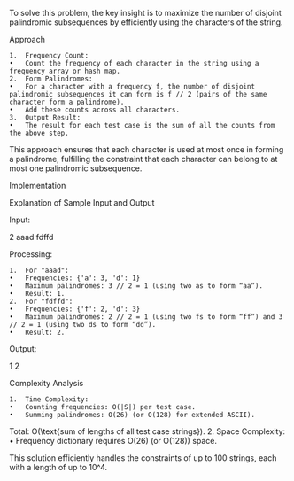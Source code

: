 To solve this problem, the key insight is to maximize the number of disjoint palindromic subsequences by efficiently using the characters of the string.

Approach

	1.	Frequency Count:
	•	Count the frequency of each character in the string using a frequency array or hash map.
	2.	Form Palindromes:
	•	For a character with a frequency f, the number of disjoint palindromic subsequences it can form is f // 2 (pairs of the same character form a palindrome).
	•	Add these counts across all characters.
	3.	Output Result:
	•	The result for each test case is the sum of all the counts from the above step.

This approach ensures that each character is used at most once in forming a palindrome, fulfilling the constraint that each character can belong to at most one palindromic subsequence.

Implementation

Explanation of Sample Input and Output

Input:

2
aaad
fdffd

Processing:

	1.	For "aaad":
	•	Frequencies: {'a': 3, 'd': 1}
	•	Maximum palindromes: 3 // 2 = 1 (using two as to form “aa”).
	•	Result: 1.
	2.	For "fdffd":
	•	Frequencies: {'f': 2, 'd': 3}
	•	Maximum palindromes: 2 // 2 = 1 (using two fs to form “ff”) and 3 // 2 = 1 (using two ds to form “dd”).
	•	Result: 2.

Output:

1
2

Complexity Analysis

	1.	Time Complexity:
	•	Counting frequencies: O(|S|) per test case.
	•	Summing palindromes: O(26) (or O(128) for extended ASCII).
Total: O(\text{sum of lengths of all test case strings}).
2.	Space Complexity:
•	Frequency dictionary requires O(26) (or O(128)) space.

This solution efficiently handles the constraints of up to 100 strings, each with a length of up to 10^4.
